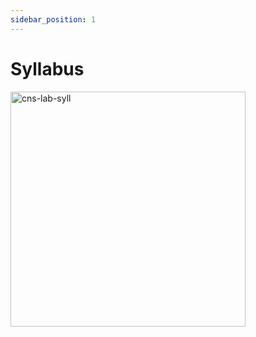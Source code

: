 ```yaml
---
sidebar_position: 1
---
```


# Syllabus
<img width="376" alt="cns-lab-syll" src="https://user-images.githubusercontent.com/66414385/203098522-9957eb83-5058-43e3-85d1-e664d5016d1d.png">




